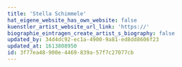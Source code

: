 ```yaml
---
title: 'Stella Schimmele'
hat_eigene_website_has_own_website: false
kuenstler_artist_website_url_link: 'https://'
biographie_eintragen_create_artist_s_biography: false
updated_by: 34d4dc92-ec1a-4900-9a81-ed8dd8606f23
updated_at: 1613808950
id: 3f77ea48-900e-4469-839a-57f7c27077cb
---
```

